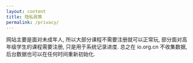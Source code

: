 ```yaml
---
layout: content
title: 隐私政策
permalink: /privacy/
---
```

网站主要是面对未成年人, 所以大部分课程不需要注册就可以正常玩, 部分面对高年级学生的课程需要注册,
只是用于系统记录进度. 总之在 io.org.cn 不收集数据, 后台数据也可以在任何时间重新初始化.
